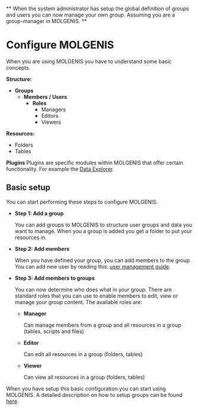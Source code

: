 **
When the system administrator has setup the global definition of groups and users you can now manage your own *group*. Assuming you are a group-manager in MOLGENIS.
**

# Configure MOLGENIS
When you are using MOLGENIS you have to understand some basic concepts.

**Structure:**
* **Groups**
  * **Members / Users**
    * **Roles**
      * Managers
      * Editors
      * Viewers
  
**Resources:**
* Folders
* Tables

**Plugins**
Plugins are specific modules within MOLGENIS that offer certain functionality. For example the [Data Explorer](../finding-data/guide-explore.md). 

## Basic setup
You can start performing these steps to configure MOLGENIS.

- **Step 1: Add a group**
  
  You can add groups to MOLGENIS to structure user groups and data you want to manage. When you a group is added you get a folder to put your resources in.
  
- **Step 2: Add members**
  
  When you have defined your group, you can add members to the group. You can add new user by reading this: [user management guide](guide-ref-user-management.md).

- **Step 3: Add members to groups** 

  You can now determine who does what in your group. There are standard roles that you can use to enable members to edit, view or manage your group content.
  The available roles are:
  - **Manager**
    
    Can manage members from a group and all resources in a group (tables, scripts and files)
    
  - **Editor**
  
    Can edit all resources in a group (folders, tables)
    
  - **Viewer**
  
    Can view all resources in a group (folders, tables)

When you have setup this basic configuration you can start using MOLGENIS. A detailed description on how to setup groups can be found [here](guide-ref-security.md).


